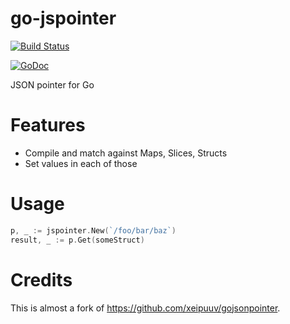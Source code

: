 # go-jspointer

[![Build Status](https://travis-ci.org/lestrrat/go-jspointer.svg?branch=master)](https://travis-ci.org/lestrrat/go-jspointer)

[![GoDoc](https://godoc.org/github.com/lestrrat/go-jspointer?status.svg)](https://godoc.org/github.com/lestrrat/go-jspointer)

JSON pointer for Go

# Features

* Compile and match against Maps, Slices, Structs
* Set values in each of those

# Usage

```go
p, _ := jspointer.New(`/foo/bar/baz`)
result, _ := p.Get(someStruct)
```

# Credits

This is almost a fork of https://github.com/xeipuuv/gojsonpointer.
